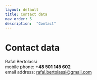 ```yaml
---
layout: default
title: Contact data 
nav_order: 5
description:  "Contact"
---
```


Contact data
============

Rafal Bertolassi  
mobile phone: **+48 501 145 602**  
email address: rafal.bertolassi@gmail.com